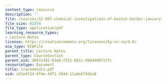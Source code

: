 ```yaml
---
content_type: resource
description: ''
file: /courses/12-097-chemical-investigations-of-boston-harbor-january-iap-2006/a31e4f249f4e4971394d11ade6745ba8_tracemetals.pdf
file_size: 82374
file_type: application/pdf
learning_resource_types:
- Lecture Notes
license: https://creativecommons.org/licenses/by-nc-sa/4.0/
ocw_type: OCWFile
parent_title: Lecture Notes
parent_type: CourseSection
parent_uid: 4007a382-83e8-f551-b81c-00d4400717fc
resourcetype: Document
title: tracemetals.pdf
uid: a31e4f24-9f4e-4971-394d-11ade6745ba8
---
```


